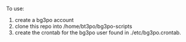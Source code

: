 To use: 
1. create a bg3po account
2. clone this repo into /home/bt3po/bg3po-scripts
3. create the crontab for the bg3po user found in ./etc/bg3po.crontab.
